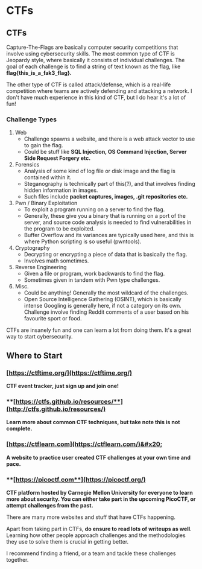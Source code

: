 # CTFs

## CTFs

Capture-The-Flags are basically computer security competitions that involve using cybersecurity skills. The most common type of CTF is Jeopardy style, where basically it consists of individual challenges. The goal of each challenge is to find a string of text known as the flag, like **flag{this\_is\_a\_fak3\_flag}.**&#x20;

The other type of CTF is called attack/defense, which is a real-life competition where teams are actively defending and attacking a network. I don't have much experience in this kind of CTF, but I do hear it's a lot of fun!

### Challenge Types

1. Web
   * Challenge spawns a website, and there is a web attack vector to use to gain the flag.
   * Could be stuff like **SQL Injection, OS Command Injection, Server Side Request Forgery etc.**
2. Forensics
   * Analysis of some kind of log file or disk image and the flag is contained within it.
   * Steganography is technically part of this(?), and that involves finding hidden information in images.
   * Such files include **packet captures, images, .git repositories etc.**
3. Pwn / Binary Exploitation
   * To exploit a program running on a server to find the flag.
   * Generally, these give you a binary that is running on a port of the server, and source code analysis is needed to find vulnerabilities in the program to be exploited.
   * Buffer Overflow and its variances are typically used here, and this is where Python scripting is so useful (pwntools).&#x20;
4. Cryptography
   * Decrypting or encrypting a piece of data that is basically the flag.
   * Involves math sometimes.
5. Reverse Engineering
   * Given a file or program, work backwards to find the flag.
   * Sometimes given in tandem with Pwn type challenges.
6. Misc.
   * Could be anything! Generally the most wildcard of the challenges.
   * Open Source Intelligence Gathering (OSINT), which is basically intense Googling is generally here, if not a category on its own. Challenge involve finding Reddit comments of a user based on his favourite sport or food.

CTFs are insanely fun and one can learn a lot from doing them. It's a great way to start cybersecurity.

## Where to Start

### [https://ctftime.org/](https://ctftime.org/)

**CTF event tracker, just sign up and join one!**

### ****[**https://ctfs.github.io/resources/**](http://ctfs.github.io/resources/)****

**Learn more about common CTF techniques, but take note this is not complete.**

### [https://ctflearn.com](https://ctflearn.com/)&#x20;

**A website to practice user created CTF challenges at your own time and pace.**

### ****[**https://picoctf.com**](https://picoctf.org/)****

**CTF platform hosted by Carnegie Mellon University for everyone to learn more about security. You can either take part in the upcoming PicoCTF, or attempt challenges from the past.**

There are many more websites and stuff that have CTFs happening. &#x20;

Apart from taking part in CTFs, **do ensure to read lots of writeups as well**. Learning how other people approach challenges and the methodologies they use to solve them is crucial in getting better.&#x20;

I recommend finding a friend, or a team and tackle these challenges together.
